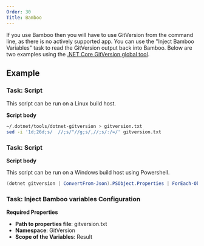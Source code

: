 ```yaml
---
Order: 30
Title: Bamboo
---
```


If you use Bamboo then you will have to use GitVersion from the command line, as
there is no actively supported app.  You can use the "Inject Bamboo Variables"
task to read the GitVersion output back into Bamboo. Below are two examples
using the [.NET Core GitVersion global tool](https://www.nuget.org/packages/GitVersion.Tool/).

## Example

### Task: Script

This script can be run on a Linux build host.

**Script body**

```bash
~/.dotnet/tools/dotnet-gitversion > gitversion.txt
sed -i '1d;26d;s/  //;s/"//g;s/,//;s/:/=/' gitversion.txt
```

### Task: Script

**Script body**

This script can be run on a Windows build host using Powershell.

```powershell
(dotnet gitversion | ConvertFrom-Json).PSObject.Properties | ForEach-Object { Write-Output "$($_.Name)=$($_.Value)" } | Out-File -Encoding UTF8 -FilePath gitversion.txt
```

### Task: Inject Bamboo variables Configuration

**Required Properties**

- __Path to properties file__: gitversion.txt
- __Namespace__: GitVersion
- __Scope of the Variables__: Result
